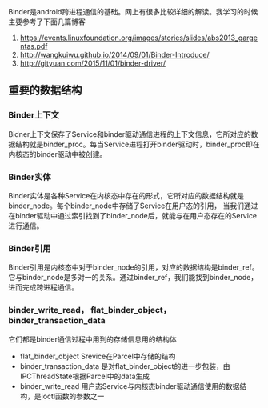 Binder是android跨进程通信的基础。网上有很多比较详细的解读。我学习的时候主要参考了下面几篇博客

1. https://events.linuxfoundation.org/images/stories/slides/abs2013_gargentas.pdf
2. http://wangkuiwu.github.io/2014/09/01/Binder-Introduce/
3. http://gityuan.com/2015/11/01/binder-driver/

## 重要的数据结构
### Binder上下文
Bidner上下文保存了Service和binder驱动通信进程的上下文信息，它所对应的数据结构就是binder_proc。每当Service进程打开binder驱动时，binder_proc即在内核态的binder驱动中被创建。

### Binder实体
Binder实体是各种Service在内核态中存在的形式，它所对应的数据结构就是binder_node。每个binder_node中存储了Service在用户态的引用，
当我们通过在binder驱动中通过索引找到了binder_node后，就能与在用户态存在的Service进行通信。

### Binder引用
Binder引用是内核态中对于binder_node的引用，对应的数据结构是binder_ref。它与binder_node是多对一的关系。通过binder_ref，我们能找到binder_node，
进而完成跨进程通信。

### binder_write_read， flat_binder_object，binder_transaction_data
它们都是binder通信过程中用到的存储信息用的结构体
* flat_binder_object Srevice在Parcel中存储的结构
* binder_transaction_data 是对flat_binder_object的进一步包装，由IPCThreadState根据Parcel中的data生成
* binder_write_read 用户态Service与内核态binder驱动通信使用的数据结构，是ioctl函数的参数之一
